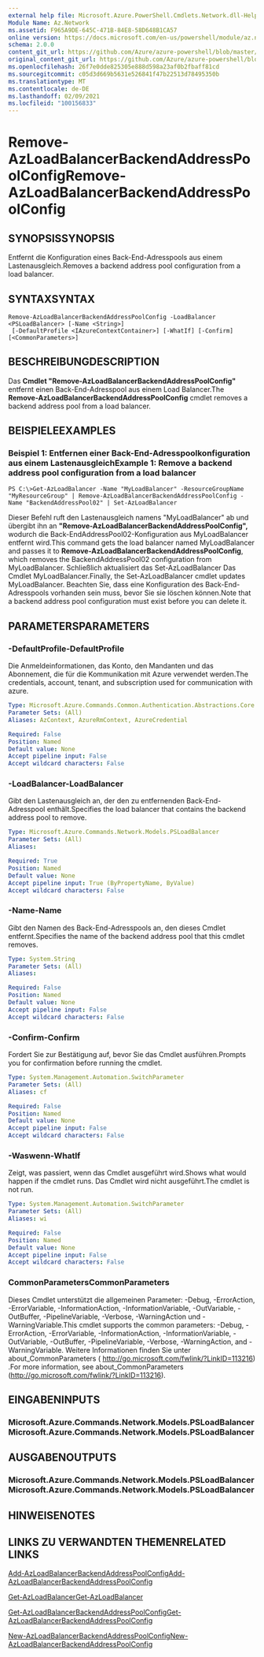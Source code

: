 ```yaml
---
external help file: Microsoft.Azure.PowerShell.Cmdlets.Network.dll-Help.xml
Module Name: Az.Network
ms.assetid: F965A9DE-645C-471B-84E8-58D648B1CA57
online version: https://docs.microsoft.com/en-us/powershell/module/az.network/remove-azloadbalancerbackendaddresspoolconfig
schema: 2.0.0
content_git_url: https://github.com/Azure/azure-powershell/blob/master/src/Network/Network/help/Remove-AzLoadBalancerBackendAddressPoolConfig.md
original_content_git_url: https://github.com/Azure/azure-powershell/blob/master/src/Network/Network/help/Remove-AzLoadBalancerBackendAddressPoolConfig.md
ms.openlocfilehash: 26f7e0dde825305e888d598a23af0b2fbaff81cd
ms.sourcegitcommit: c05d3d669b5631e526841f47b22513d78495350b
ms.translationtype: MT
ms.contentlocale: de-DE
ms.lasthandoff: 02/09/2021
ms.locfileid: "100156833"
---
```

# <span data-ttu-id="9bdda-101">Remove-AzLoadBalancerBackendAddressPoolConfig</span><span class="sxs-lookup"><span data-stu-id="9bdda-101">Remove-AzLoadBalancerBackendAddressPoolConfig</span></span>

## <span data-ttu-id="9bdda-102">SYNOPSIS</span><span class="sxs-lookup"><span data-stu-id="9bdda-102">SYNOPSIS</span></span>
<span data-ttu-id="9bdda-103">Entfernt die Konfiguration eines Back-End-Adresspools aus einem Lastenausgleich.</span><span class="sxs-lookup"><span data-stu-id="9bdda-103">Removes a backend address pool configuration from a load balancer.</span></span>

## <span data-ttu-id="9bdda-104">SYNTAX</span><span class="sxs-lookup"><span data-stu-id="9bdda-104">SYNTAX</span></span>

```
Remove-AzLoadBalancerBackendAddressPoolConfig -LoadBalancer <PSLoadBalancer> [-Name <String>]
 [-DefaultProfile <IAzureContextContainer>] [-WhatIf] [-Confirm] [<CommonParameters>]
```

## <span data-ttu-id="9bdda-105">BESCHREIBUNG</span><span class="sxs-lookup"><span data-stu-id="9bdda-105">DESCRIPTION</span></span>
<span data-ttu-id="9bdda-106">Das **Cmdlet "Remove-AzLoadBalancerBackendAddressPoolConfig"** entfernt einen Back-End-Adresspool aus einem Load Balancer.</span><span class="sxs-lookup"><span data-stu-id="9bdda-106">The **Remove-AzLoadBalancerBackendAddressPoolConfig** cmdlet removes a backend address pool from a load balancer.</span></span>

## <span data-ttu-id="9bdda-107">BEISPIELE</span><span class="sxs-lookup"><span data-stu-id="9bdda-107">EXAMPLES</span></span>

### <span data-ttu-id="9bdda-108">Beispiel 1: Entfernen einer Back-End-Adresspoolkonfiguration aus einem Lastenausgleich</span><span class="sxs-lookup"><span data-stu-id="9bdda-108">Example 1: Remove a backend address pool configuration from a load balancer</span></span>
```
PS C:\>Get-AzLoadBalancer -Name "MyLoadBalancer" -ResourceGroupName "MyResourceGroup" | Remove-AzLoadBalancerBackendAddressPoolConfig -Name "BackendAddressPool02" | Set-AzLoadBalancer
```

<span data-ttu-id="9bdda-109">Dieser Befehl ruft den Lastenausgleich namens "MyLoadBalancer" ab und übergibt ihn an **"Remove-AzLoadBalancerBackendAddressPoolConfig",** wodurch die Back-EndAddressPool02-Konfiguration aus MyLoadBalancer entfernt wird.</span><span class="sxs-lookup"><span data-stu-id="9bdda-109">This command gets the load balancer named MyLoadBalancer and passes it to **Remove-AzLoadBalancerBackendAddressPoolConfig**, which removes the BackendAddressPool02 configuration from MyLoadBalancer.</span></span>
<span data-ttu-id="9bdda-110">Schließlich aktualisiert das Set-AzLoadBalancer Das Cmdlet MyLoadBalancer.</span><span class="sxs-lookup"><span data-stu-id="9bdda-110">Finally, the Set-AzLoadBalancer cmdlet updates MyLoadBalancer.</span></span>
<span data-ttu-id="9bdda-111">Beachten Sie, dass eine Konfiguration des Back-End-Adresspools vorhanden sein muss, bevor Sie sie löschen können.</span><span class="sxs-lookup"><span data-stu-id="9bdda-111">Note that a backend address pool configuration must exist before you can delete it.</span></span>

## <span data-ttu-id="9bdda-112">PARAMETERS</span><span class="sxs-lookup"><span data-stu-id="9bdda-112">PARAMETERS</span></span>

### <span data-ttu-id="9bdda-113">-DefaultProfile</span><span class="sxs-lookup"><span data-stu-id="9bdda-113">-DefaultProfile</span></span>
<span data-ttu-id="9bdda-114">Die Anmeldeinformationen, das Konto, den Mandanten und das Abonnement, die für die Kommunikation mit Azure verwendet werden.</span><span class="sxs-lookup"><span data-stu-id="9bdda-114">The credentials, account, tenant, and subscription used for communication with azure.</span></span>

```yaml
Type: Microsoft.Azure.Commands.Common.Authentication.Abstractions.Core.IAzureContextContainer
Parameter Sets: (All)
Aliases: AzContext, AzureRmContext, AzureCredential

Required: False
Position: Named
Default value: None
Accept pipeline input: False
Accept wildcard characters: False
```

### <span data-ttu-id="9bdda-115">-LoadBalancer</span><span class="sxs-lookup"><span data-stu-id="9bdda-115">-LoadBalancer</span></span>
<span data-ttu-id="9bdda-116">Gibt den Lastenausgleich an, der den zu entfernenden Back-End-Adresspool enthält.</span><span class="sxs-lookup"><span data-stu-id="9bdda-116">Specifies the load balancer that contains the backend address pool to remove.</span></span>

```yaml
Type: Microsoft.Azure.Commands.Network.Models.PSLoadBalancer
Parameter Sets: (All)
Aliases:

Required: True
Position: Named
Default value: None
Accept pipeline input: True (ByPropertyName, ByValue)
Accept wildcard characters: False
```

### <span data-ttu-id="9bdda-117">-Name</span><span class="sxs-lookup"><span data-stu-id="9bdda-117">-Name</span></span>
<span data-ttu-id="9bdda-118">Gibt den Namen des Back-End-Adresspools an, den dieses Cmdlet entfernt.</span><span class="sxs-lookup"><span data-stu-id="9bdda-118">Specifies the name of the backend address pool that this cmdlet removes.</span></span>

```yaml
Type: System.String
Parameter Sets: (All)
Aliases:

Required: False
Position: Named
Default value: None
Accept pipeline input: False
Accept wildcard characters: False
```

### <span data-ttu-id="9bdda-119">-Confirm</span><span class="sxs-lookup"><span data-stu-id="9bdda-119">-Confirm</span></span>
<span data-ttu-id="9bdda-120">Fordert Sie zur Bestätigung auf, bevor Sie das Cmdlet ausführen.</span><span class="sxs-lookup"><span data-stu-id="9bdda-120">Prompts you for confirmation before running the cmdlet.</span></span>

```yaml
Type: System.Management.Automation.SwitchParameter
Parameter Sets: (All)
Aliases: cf

Required: False
Position: Named
Default value: None
Accept pipeline input: False
Accept wildcard characters: False
```

### <span data-ttu-id="9bdda-121">-Waswenn</span><span class="sxs-lookup"><span data-stu-id="9bdda-121">-WhatIf</span></span>
<span data-ttu-id="9bdda-122">Zeigt, was passiert, wenn das Cmdlet ausgeführt wird.</span><span class="sxs-lookup"><span data-stu-id="9bdda-122">Shows what would happen if the cmdlet runs.</span></span> <span data-ttu-id="9bdda-123">Das Cmdlet wird nicht ausgeführt.</span><span class="sxs-lookup"><span data-stu-id="9bdda-123">The cmdlet is not run.</span></span>

```yaml
Type: System.Management.Automation.SwitchParameter
Parameter Sets: (All)
Aliases: wi

Required: False
Position: Named
Default value: None
Accept pipeline input: False
Accept wildcard characters: False
```

### <span data-ttu-id="9bdda-124">CommonParameters</span><span class="sxs-lookup"><span data-stu-id="9bdda-124">CommonParameters</span></span>
<span data-ttu-id="9bdda-125">Dieses Cmdlet unterstützt die allgemeinen Parameter: -Debug, -ErrorAction, -ErrorVariable, -InformationAction, -InformationVariable, -OutVariable, -OutBuffer, -PipelineVariable, -Verbose, -WarningAction und -WarningVariable.</span><span class="sxs-lookup"><span data-stu-id="9bdda-125">This cmdlet supports the common parameters: -Debug, -ErrorAction, -ErrorVariable, -InformationAction, -InformationVariable, -OutVariable, -OutBuffer, -PipelineVariable, -Verbose, -WarningAction, and -WarningVariable.</span></span> <span data-ttu-id="9bdda-126">Weitere Informationen finden Sie unter about_CommonParameters ( http://go.microsoft.com/fwlink/?LinkID=113216) .</span><span class="sxs-lookup"><span data-stu-id="9bdda-126">For more information, see about_CommonParameters (http://go.microsoft.com/fwlink/?LinkID=113216).</span></span>

## <span data-ttu-id="9bdda-127">EINGABEN</span><span class="sxs-lookup"><span data-stu-id="9bdda-127">INPUTS</span></span>

### <span data-ttu-id="9bdda-128">Microsoft.Azure.Commands.Network.Models.PSLoadBalancer</span><span class="sxs-lookup"><span data-stu-id="9bdda-128">Microsoft.Azure.Commands.Network.Models.PSLoadBalancer</span></span>

## <span data-ttu-id="9bdda-129">AUSGABEN</span><span class="sxs-lookup"><span data-stu-id="9bdda-129">OUTPUTS</span></span>

### <span data-ttu-id="9bdda-130">Microsoft.Azure.Commands.Network.Models.PSLoadBalancer</span><span class="sxs-lookup"><span data-stu-id="9bdda-130">Microsoft.Azure.Commands.Network.Models.PSLoadBalancer</span></span>

## <span data-ttu-id="9bdda-131">HINWEISE</span><span class="sxs-lookup"><span data-stu-id="9bdda-131">NOTES</span></span>

## <span data-ttu-id="9bdda-132">LINKS ZU VERWANDTEN THEMEN</span><span class="sxs-lookup"><span data-stu-id="9bdda-132">RELATED LINKS</span></span>

[<span data-ttu-id="9bdda-133">Add-AzLoadBalancerBackendAddressPoolConfig</span><span class="sxs-lookup"><span data-stu-id="9bdda-133">Add-AzLoadBalancerBackendAddressPoolConfig</span></span>](./Add-AzLoadBalancerBackendAddressPoolConfig.md)

[<span data-ttu-id="9bdda-134">Get-AzLoadBalancer</span><span class="sxs-lookup"><span data-stu-id="9bdda-134">Get-AzLoadBalancer</span></span>](./Get-AzLoadBalancer.md)

[<span data-ttu-id="9bdda-135">Get-AzLoadBalancerBackendAddressPoolConfig</span><span class="sxs-lookup"><span data-stu-id="9bdda-135">Get-AzLoadBalancerBackendAddressPoolConfig</span></span>](./Get-AzLoadBalancerBackendAddressPoolConfig.md)

[<span data-ttu-id="9bdda-136">New-AzLoadBalancerBackendAddressPoolConfig</span><span class="sxs-lookup"><span data-stu-id="9bdda-136">New-AzLoadBalancerBackendAddressPoolConfig</span></span>](./New-AzLoadBalancerBackendAddressPoolConfig.md)


